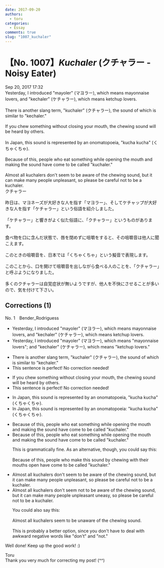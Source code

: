 ```yaml
---
date: 2017-09-20
authors:
  - toru
categories:
  - Essay
comments: true
slug: "1007_kuchaler"
---
```


# 【No. 1007】<strong><em>Kuchaler</strong></em> (クチャラー - Noisy Eater)
<div class="date">Sep 20, 2017 17:32</div>
<div id="post"><div id="body_show_ori">
Yesterday, I introduced "mayoler" (マヨラー), which means mayonnaise lovers, and "kechaler" (ケチャラー), which means ketchup lovers.<br/><br/>There is another slang term, "kuchaler" (クチャラー), the sound of which is similar to "kechaler."<br/><br/>If you chew something without closing your mouth, the chewing sound will be heard by others.<br/><br/>In Japan, this sound is represented by an onomatopoeia, "kucha kucha" (くちゃくちゃ).<br/><br/>Because of this, people who eat something while opening the mouth and making the sound have come to be called "kuchaler."<br/><br/>Almost all kuchalers don't seem to be aware of the chewing sound, but it can make many people unpleasant, so please be careful not to be a kuchaler.
</div></div>

<!-- more -->

<div id="post_ja"><div id="body_show_mo">
クチャラー<br/><br/>昨日は、マヨネーズが大好きな人を指す「マヨラー」、そしてケチャップが大好きな人を指す「ケチャラー」という俗語を紹介しました。<br/><br/>「ケチャラー」と響きがよく似た俗語に、「クチャラー」というものがあります。<br/><br/>食べ物を口に含んだ状態で、唇を閉めずに咀嚼をすると、その咀嚼音は他人に聞こえます。<br/><br/>このときの咀嚼音を、日本では「くちゃくちゃ」という擬音で表現します。<br/><br/>このことから、口を開けて咀嚼音を出しながら食べる人のことを、「クチャラー」と呼ぶようになりました。<br/><br/>多くのクチャラーは自覚症状が無いようですが、他人を不快にさせることが多いので、気を付けて下さい。
</div></div>

## Corrections (1)
<div id="block"><div class="first_name"> No. 1　<span class="just_name">Bender_Rodriguess</span></div><div id="block2">
<ul class="correction_field">
<li class="incorrect">Yesterday, I introduced "mayoler" (マヨラー), which means mayonnaise lovers, and "kechaler" (ケチャラー), which means ketchup lovers.</li>
<li class="corrected correct">
Yesterday, I introduced "mayoler" (マヨラー), which means <span class="f_blue"><span class="f_bold">"</span></span>mayonnaise lovers<span class="f_blue"><span class="f_bold">";</span></span> and "kechaler" (ケチャラー), which means <span class="f_bold"><span class="f_blue">"</span></span>ketchup lovers.<span class="f_bold"><span class="f_blue">"</span></span>
</li>
</ul>
<ul class="correction_field">
<li class="incorrect">There is another slang term, "kuchaler" (クチャラー), the sound of which is similar to "kechaler."</li>
<li class="corrected perfect">This sentence is perfect! No correction needed!</li>
</ul>
<ul class="correction_field">
<li class="incorrect">If you chew something without closing your mouth, the chewing sound will be heard by others.</li>
<li class="corrected perfect">This sentence is perfect! No correction needed!</li>
</ul>
<ul class="correction_field">
<li class="incorrect">In Japan, this sound is represented by an onomatopoeia, "kucha kucha" (くちゃくちゃ).</li>
<li class="corrected correct">
In Japan, this sound is represented by an onomatopoeia<span class="f_bold"><span class="f_blue">:</span></span> "kucha kucha" (くちゃくちゃ).
</li>
</ul>
<ul class="correction_field">
<li class="incorrect">Because of this, people who eat something while opening the mouth and making the sound have come to be called "kuchaler."</li>
<li class="corrected correct">
Because of this, people who eat something while opening the mouth and making the sound have come to be called "kuchaler."
<p class="correction_comment">This is grammatically fine.  As an alternative, though, you could say this:<br/><br/>Because of this, people who make this sound by chewing with their mouths open have come to be called "kuchaler."</p>
</li>
</ul>
<ul class="correction_field">
<li class="incorrect">Almost all kuchalers don't seem to be aware of the chewing sound, but it can make many people unpleasant, so please be careful not to be a kuchaler.</li>
<li class="corrected correct">
Almost all kuchalers <span class="f_red"><span class="sline">don't</span></span> seem <span class="f_blue"><span class="f_bold">not</span></span> to be aware of the chewing sound, but it can make many people <span class="f_red"><span class="sline">unpleasant</span> </span>uneasy, so please be careful not to be a kuchaler.
<p class="correction_comment">You could also say this:<br/><br/>Almost all kuchalers seem to be unaware of the chewing sound.<br/><br/>This is probably a better option, since you don't have to deal with awkward negative words like "don't" and "not."</p>
</li>
</ul>
<p class="comment_small">
 Well done!  Keep up the good work! :)
</p>

</div><div class="name"><span class="just_name">Toru</span><br>
Thank you very much for correcting my post! (^^)
</div>
</div>
